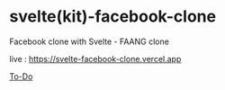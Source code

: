 # svelte(kit)-facebook-clone
 Facebook clone with Svelte - FAANG clone

live : https://svelte-facebook-clone.vercel.app

[To-Do](https://manohar-maharshi.notion.site/4545ae10a20e430ab3df5b548b150c2b?v=170f065f559948078d2ede331e83477f)
